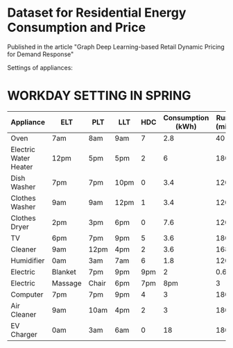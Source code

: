 # Dataset for Residential Energy Consumption and Price
Published in the article "Graph Deep Learning-based Retail Dynamic Pricing for Demand Response"

Settings of appliances:

# WORKDAY SETTING IN SPRING
| Appliance | ELT |	PLT |	LLT |	HDC |	Consumption (kWh) |	Runtime (minute)|
| - | - |	- |	- |	- |	- | -	|
|Oven |	7am |	8am |	9am |	7 |	2.8 |	40 |
|Electric Water Heater|	12pm|	5pm|	5pm|	2|	6|	180|
|Dish Washer|	7pm|	7pm|	10pm|	0|	3.4|	120|
|Clothes Washer|	9am|	9am|	12pm|	1|	3.4|	120|
|Clothes Dryer|	2pm|	3pm|	6pm|	0|	7.6|	120|
|TV|	6pm|	7pm|	9pm|	5|	3.6|	180|
|Cleaner|	9am|	12pm|	4pm|	2|	3.6|	168|
|Humidifier|	0am|	3am|	7am|	6|	1.8|	120|
|Electric| Blanket|	7pm|	9pm|	9pm|	2|	0.6|	120|
|Electric| Massage| Chair|	6pm|	7pm|	8pm|	3|	2|	60|
|Computer|	7pm|	7pm|	9pm|	4|	3|	180|
|Air Cleaner|	9am|	10am|	4pm|	2|	3|	180|
|EV Charger|	0am|	3am|	6am|	0|	18|	180|


